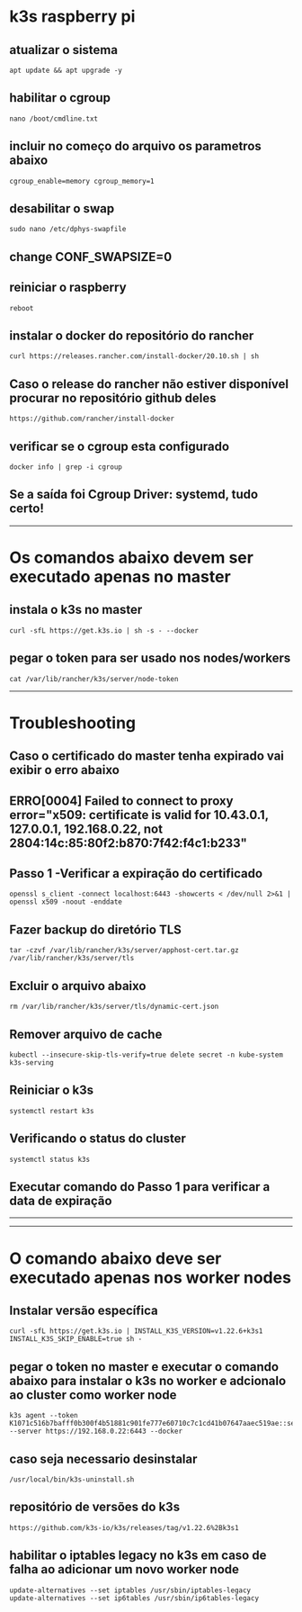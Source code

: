 # k3s raspberry pi

## atualizar o sistema
```
apt update && apt upgrade -y
```

## habilitar o cgroup
```
nano /boot/cmdline.txt
```

## incluir no começo do arquivo os parametros abaixo
```
cgroup_enable=memory cgroup_memory=1
```

## desabilitar o swap
```
sudo nano /etc/dphys-swapfile
```
## change CONF_SWAPSIZE=0
 
## reiniciar o raspberry
```
reboot
```

## instalar o docker do repositório do rancher
```
curl https://releases.rancher.com/install-docker/20.10.sh | sh
```

## Caso o release do rancher não estiver disponível procurar no repositório github deles
```
https://github.com/rancher/install-docker
```


## verificar se o cgroup esta configurado
```
docker info | grep -i cgroup
```
## Se a saída foi Cgroup Driver: systemd, tudo certo!


---------------------------------------------------------------
# Os comandos abaixo devem ser executado apenas no master     

## instala o k3s no master
```
curl -sfL https://get.k3s.io | sh -s - --docker 
```

## pegar o token para ser usado nos nodes/workers
```
cat /var/lib/rancher/k3s/server/node-token
```

---------------------------------------------------------------
# Troubleshooting
## Caso o certificado do master tenha expirado vai exibir o erro abaixo
## ERRO[0004] Failed to connect to proxy     error="x509: certificate is valid for 10.43.0.1, 127.0.0.1, 192.168.0.22, not 2804:14c:85:80f2:b870:7f42:f4c1:b233"

## Passo 1 -Verificar a expiração do certificado
```
openssl s_client -connect localhost:6443 -showcerts < /dev/null 2>&1 | openssl x509 -noout -enddate
```

## Fazer backup do diretório TLS
```
tar -czvf /var/lib/rancher/k3s/server/apphost-cert.tar.gz /var/lib/rancher/k3s/server/tls
```

## Excluir o arquivo abaixo
```
rm /var/lib/rancher/k3s/server/tls/dynamic-cert.json
```
## Remover arquivo de cache
```
kubectl --insecure-skip-tls-verify=true delete secret -n kube-system k3s-serving
```

## Reiniciar o k3s
```
systemctl restart k3s
```

## Verificando o status do cluster
```
systemctl status k3s
```

## Executar comando do Passo 1 para verificar a data de expiração


---------------------------------------------------------------

---------------------------------------------------------------
# O comando abaixo deve ser executado apenas nos worker nodes

## Instalar versão específica

```
curl -sfL https://get.k3s.io | INSTALL_K3S_VERSION=v1.22.6+k3s1 INSTALL_K3S_SKIP_ENABLE=true sh -
```

## pegar o token no master e executar o comando abaixo para instalar o k3s no worker e adcionalo ao cluster como worker node
```
k3s agent --token K1071c516b7bafff0b300f4b51881c901fe777e60710c7c1cd41b07647aaec519ae::server:d0b7c93b0b0d616b39ca5f849298d508 --server https://192.168.0.22:6443 --docker
```

## caso seja necessario desinstalar
```
/usr/local/bin/k3s-uninstall.sh
```

## repositório de versões do k3s
```
https://github.com/k3s-io/k3s/releases/tag/v1.22.6%2Bk3s1
```

## habilitar o iptables legacy no k3s em caso de falha ao adicionar um novo worker node
```
update-alternatives --set iptables /usr/sbin/iptables-legacy
update-alternatives --set ip6tables /usr/sbin/ip6tables-legacy
```




